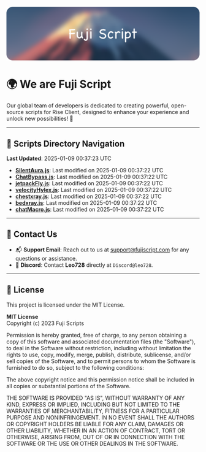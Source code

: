 ![Banner](.github/b.webp)

# 🌍 **We are Fuji Script**

Our global team of developers is dedicated to creating powerful, open-source scripts for Rise Client, designed to enhance your experience and unlock new possibilities! 🌟

---
<!-- SCRIPTS_NAVIGATION_START -->
## 📂 **Scripts Directory Navigation**

**Last Updated**: 2025-01-09 00:37:23 UTC

- **[SilentAura.js](scripts/SilentAura.js)**: Last modified on 2025-01-09 00:37:22 UTC
- **[ChatBypass.js](scripts/ChatBypass.js)**: Last modified on 2025-01-09 00:37:22 UTC
- **[jetpackFly.js](scripts/jetpackFly.js)**: Last modified on 2025-01-09 00:37:22 UTC
- **[velocityHylex.js](scripts/velocityHylex.js)**: Last modified on 2025-01-09 00:37:22 UTC
- **[chestxray.js](scripts/chestxray.js)**: Last modified on 2025-01-09 00:37:22 UTC
- **[bedxray.js](scripts/bedxray.js)**: Last modified on 2025-01-09 00:37:22 UTC
- **[chatMacro.js](scripts/chatMacro.js)**: Last modified on 2025-01-09 00:37:22 UTC

<!-- SCRIPTS_NAVIGATION_END -->

---

## 💬 **Contact Us**  
- 📬 **Support Email**: Reach out to us at [support@fujiscript.com](mailto:support@fujiscript.com) for any questions or assistance.  
- 💬 **Discord**: Contact **Leo728** directly at `Discord@leo728`.

---

## 📜 **License**

This project is licensed under the MIT License.  

**MIT License**  
Copyright (c) 2023 Fuji Scripts  

Permission is hereby granted, free of charge, to any person obtaining a copy of this software and associated documentation files (the "Software"), to deal in the Software without restriction, including without limitation the rights to use, copy, modify, merge, publish, distribute, sublicense, and/or sell copies of the Software, and to permit persons to whom the Software is furnished to do so, subject to the following conditions:  

The above copyright notice and this permission notice shall be included in all copies or substantial portions of the Software.  

THE SOFTWARE IS PROVIDED "AS IS", WITHOUT WARRANTY OF ANY KIND, EXPRESS OR IMPLIED, INCLUDING BUT NOT LIMITED TO THE WARRANTIES OF MERCHANTABILITY, FITNESS FOR A PARTICULAR PURPOSE AND NONINFRINGEMENT. IN NO EVENT SHALL THE AUTHORS OR COPYRIGHT HOLDERS BE LIABLE FOR ANY CLAIM, DAMAGES OR OTHER LIABILITY, WHETHER IN AN ACTION OF CONTRACT, TORT OR OTHERWISE, ARISING FROM, OUT OF OR IN CONNECTION WITH THE SOFTWARE OR THE USE OR OTHER DEALINGS IN THE SOFTWARE.  
